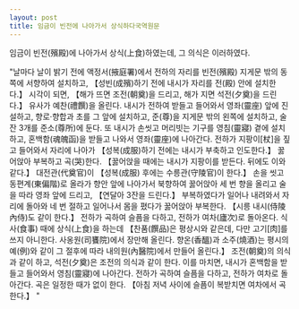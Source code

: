 ```yaml
---
layout: post
title: 임금이 빈전에 나아가서 상식하다국역원문
---
```

임금이 빈전(殯殿)에 나아가서 상식(上食)하였는데, 그 의식은 이러하였다.

"날마다 날이 밝기 전에 액정서(掖庭署)에서 전하의 자리를 빈전(殯殿) 지게문 밖의 동쪽에 서향하여 설치하고, 【성빈(成殯)하기 전에 내시가 자리를 전(殿) 안에 설치한다.】 시각이 되면, 【해가 뜨면 조전(朝奠)을 드리고, 해가 지면 석전(夕奠)을 드린다.】 유사가 예찬(禮饌)을 올린다. 내시가 전하여 받들고 들어와서 영좌(靈座) 앞에 진설하고, 향로·향합과 초를 그 앞에 설치하고, 준(尊)을 지게문 밖의 왼쪽에 설치하고, 술잔 3개를 준소(尊所)에 둔다. 또 내시가 손씻고 머리빗는 기구를 영침(靈寢) 곁에 설치하고, 혼백함(魂魄函)을 받들고 나와서 영좌(靈座)에 나아간다. 전하가 지팡이[杖]을 짚고 들어와서 자리에 나아가 【성복(成服)하기 전에는 내시가 부축하고 인도한다.】 꿇어앉아 부복하고 곡(哭)한다. 【꿇어앉을 때에는 내시가 지팡이를 받든다. 뒤에도 이와 같다.】 대전관(代奠官)이 【성복(成服) 후에는 수릉관(守陵官)이 한다.】 손을 씻고 동편계(東偏階)로 올라가 향안 앞에 나아가서 북향하여 꿇어앉아 세 번 향을 올리고 술을 따라 영좌 앞에 드리고, 【연달아 3잔을 드린다.】 부복하였다가 일어나 내려와서 자리에 돌아와 네 번 절하고 일어나서 몸을 폈다가 꿇어앉아 부복한다. 【시릉 내시(侍陵內侍)도 같이 한다.】 전하가 곡하여 슬픔을 다하고, 전하가 여차(廬次)로 돌아온다. 식사(食事) 때에 상식(上食)을 하는데 【찬품(饌品)은 평상시와 같은데, 다만 고기[肉]를 쓰지 아니한다. 사옹원(司饔院)에서 장만해 올린다. 향온(香醞)과 소주(燒酒)는 평시의 예(例)와 같이 그 절후에 따라 내의원(內醫院)에서 만들어 올린다.】 조전(朝奠)의 의식과 같이 하고, 석전(夕奠)은 조전의 의식과 같이 한다. 이를 마치면, 내시가 혼백함을 받들고 들어와서 영침(靈寢)에 나아간다. 전하가 곡하여 슬픔을 다하고, 전하가 여차로 돌아간다. 곡은 일정한 때가 없이 한다. 【아침 저녁 사이에 슬픔이 복받치면 여차에서 곡한다.】 "

